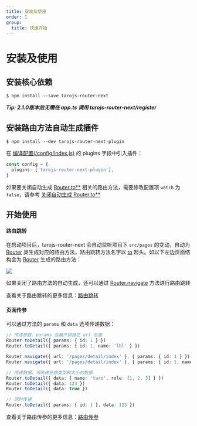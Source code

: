 ```yaml
---
title: 安装及使用
order: 1
group:
  title: 快速开始
---
```


# 安装及使用

## 安装核心依赖

```shell
$ npm install --save tarojs-router-next
```

***Tip: 2.1.0版本后无需在 app.ts 调用 tarojs-router-next/register***

## 安装路由方法自动生成插件

```shell
$ npm install --dev tarojs-router-next-plugin
```


在 [编译配置(/config/index.js)](https://taro-docs.jd.com/taro/docs/config-detail/#plugins) 的 plugins 字段中引入插件：

```typescript
const config = {
  plugins: ['tarojs-router-next-plugin'],
}
```

如果要关闭自动生成 [Router.to\*\*](/api/class/router#to-options-) 相关的路由方法，需要修改配置项 `watch` 为 `false`，请参考 [关闭自动生成 Router.to\*\*](/guide/quike/config#关闭自动生成-routerto)

## 开始使用

#### 路由跳转

在启动项目后，tarojs-router-next 会自动监听项目下 `src/pages` 的变动，自动为 [Router](/api/class/router) 类生成对应的路由方法，路由跳转方法名字以 [to](/api/class/router#to-options-) 起头。如以下左边页面结构会为 [Router](/api/class/router) 生成的路由方法：

![](/tarojs-router-next/images/code1.png)

如果关闭了路由方法的自动生成，还可以通过 [Router.navigate](/api/class/router#navigate-route-options-) 方法进行路由跳转

查看关于路由跳转的更多信息：[路由跳转](/guide/quike/navigate)

#### 页面传参

可以通过方法的 `params` 和 `data` 选项传递数据：

```typescript
// 传递参数，params 会展开拼接在 url 后面
Router.toDetail({ params: { id: 1 } })
Router.toDetail({ params: { id: 1, name: 'lbl' } })

Router.navigate({ url: '/pages/detail/index' }, { params: { id: 1 } })
Router.navigate({ url: '/pages/detail/index' }, { params: { id: 1, name: 'lbl' } })

// 传递数据，可传递任意类型和大小的数据
Router.toDetail({ data: { name: 'taro', role: [1, 2, 3] } })
Router.toDetail({ data: 123 })
Router.toDetail({ data: true })

// 同时传递
Router.toDetail({ params: { id: 1 }, data: 123 })
```

查看关于路由传参的更多信息：[路由传参](/guide/quike/params)
